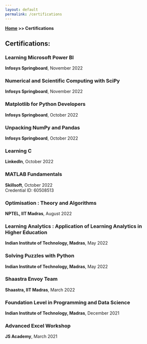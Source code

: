 ```yaml
---
layout: default
permalink: /certifications
---
```


**[Home](/) >> Certifications**

## Certifications:
<div class="card">
  <h3>Learning Microsoft Power BI</h3>
  <p><b>Infosys Springboard</b>, November 2022</p>
  <a href="https://drive.google.com/file/d/1YhRQ2X_fdS0CgOtoG9siPSEgIdFhoJKK/view?usp=sharing"><span class="card-link-spanner"></span></a>
</div>

<div class="card">
  <h3>Numerical and Scientific Computing with SciPy</h3>
  <p><b>Infosys Springboard</b>, November 2022</p>
  <a href="https://drive.google.com/file/d/1jjO9c46MJTK3YxfSfs2_xnI4Ov20Jnd1/view?usp=sharing"><span class="card-link-spanner"></span></a>
</div>

<div class="card">
  <h3>Matplotlib for Python Developers</h3>
  <p><b>Infosys Springboard</b>, October 2022</p>
  <a href="https://drive.google.com/file/d/1-2YOWYwEcs2TFKKJVSFbQ80wFy7MIqfT/view?usp=sharing"><span class="card-link-spanner"></span></a>
</div>

<div class="card">
  <h3>Unpacking NumPy and Pandas</h3>
  <p><b>Infosys Springboard</b>, October 2022</p>
  <a href="https://drive.google.com/file/d/1TTNKi-qsWWx0EZHjQ54eMyKS45joWJzK/view?usp=sharing"><span class="card-link-spanner"></span></a>
</div>

<div class="card">
  <h3>Learning C</h3>
  <p><b>LinkedIn</b>, October 2022</p>
  <a href="https://www.linkedin.com/learning/certificates/4c2731e7cc4c762f1f56ebf111f96625be7ddea7eae65e79e3faa7d012058aab"><span class="card-link-spanner"></span></a>
</div>

<div class="card">
  <h3>MATLAB Fundamentals</h3>
  <p><b>Skillsoft</b>, October 2022<br>
  Credential ID: 60508513</p>
  <a href="https://skillsoft.digitalbadges.skillsoft.com/c19c8174-8a2e-41c5-b885-3cceefa2566a"><span class="card-link-spanner"></span></a>
</div>

<div class="card">
  <h3>Optimisation : Theory and Algorithms</h3>
  <p><b>NPTEL, IIT Madras</b>, August 2022</p>
  <a href="https://drive.google.com/file/d/1lMbDwwdVE11zBbGh25T35uMqhpOOVGT9/view?usp=sharing"><span class="card-link-spanner"></span></a>
</div>

<div class="card">
  <h3>Learning Analytics : Application of Learning Analytics in Higher Education</h3>
  <p><b>Indian Institute of Technology, Madras</b>, May 2022</p>
  <a href="https://drive.google.com/file/d/1ej7JmXw_lG-sK92oTlmgvga8tT5C1llv/view?usp=sharing"><span class="card-link-spanner"></span></a>
</div>

<div class="card">
  <h3>Solving Puzzles with Python</h3>
  <p><b>Indian Institute of Technology, Madras</b>, May 2022</p>
  <a href="https://drive.google.com/file/d/1MyjkDTftomN2J7t5iRT34uhRM65NTaV0/view?usp=sharing"><span class="card-link-spanner"></span></a>
</div>

<div class="card">
  <h3>Shaastra Envoy Team</h3>
  <p><b>Shaastra, IIT Madras</b>, March 2022</p>
  <a href="https://drive.google.com/file/d/10ubTxiq_MD4rfLb7P7JlXZxAoPnsd1qu/view?usp=sharing"><span class="card-link-spanner"></span></a>
</div>

<div class="card">
  <h3>Foundation Level in Programming and Data Science</h3>
  <p><b>Indian Institute of Technology, Madras</b>, December 2021<br></p>
  <a href="https://drive.google.com/file/d/1sPxlJ-zXIwQpu_CTl7rkdvbbwdc0yevM/view?usp=sharing"><span class="card-link-spanner"></span></a>
</div>

<div class="card">
  <h3>Advanced Excel Workshop</h3>
  <p><b>JS Academy</b>, March 2021</p>
  <a href="https://drive.google.com/file/d/1MS2Txvj2bc9InD-s62KKyDJIHhoklgaX/view?usp=sharing"><span class="card-link-spanner"></span></a>
</div>
